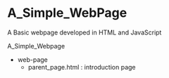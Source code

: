# A_Simple_WebPage
A Basic webpage developed in HTML and JavaScript

A_Simple_Webpage
- web-page
  - parent_page.html : introduction page

